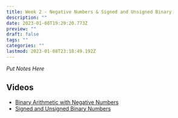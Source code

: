 ```yaml
---
title: Week 2 - Negative Numbers & Signed and Unsigned Binary
description: ""
date: 2023-01-08T19:29:20.773Z
preview: ""
draft: false
tags: ""
categories: ""
lastmod: 2023-01-08T23:18:49.192Z
---
```


_Put Notes Here_

## Videos

- [Binary Arithmetic with Negative Numbers](https://youtu.be/olIJZU0x4w4)
- [Signed and Unsigned Binary Numbers](https://youtu.be/EihWWdbDtck)
